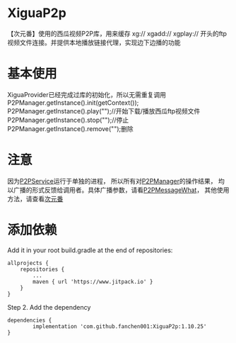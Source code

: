 # XiguaP2p
【次元番】使用的西瓜视频P2P库，用来缓存  xg://  xgadd://  xgplay://  开头的ftp视频文件连接。并提供本地播放链接代理，实现边下边播的功能

基本使用
========
XiguaProvider已经完成过库的初始化，所以无需重复调用P2PManager.getInstance().init(getContext());  <br/>
P2PManager.getInstance().play("");//开始下载/播放西瓜ftp视频文件<br/>
P2PManager.getInstance().stop("");//停止<br/>
P2PManager.getInstance().remove("");删除<br/>

注意
======
因为[P2PService](https://github.com/fanchen001/XiguaP2p/blob/master/xigua/src/main/java/com/xigua/p2p/P2PService.java)运行于单独的进程，
所以所有对[P2PManager](https://github.com/fanchen001/XiguaP2p/blob/master/xigua/src/main/java/com/xigua/p2p/P2PManager.java)的操作结果，
均以广播的形式反馈给调用者。具体广播参数，请看[P2PMessageWhat](https://github.com/fanchen001/XiguaP2p/blob/master/xigua/src/main/java/com/xigua/p2p/P2PMessageWhat.java)，
其他使用方法，请查看[次元番](https://github.com/fanchen001/Bangumi)

添加依赖
========


Add it in your root build.gradle at the end of repositories:

	allprojects {
		repositories {
			...
			maven { url 'https://www.jitpack.io' }
		}
	}
Step 2. Add the dependency

	dependencies {
	        implementation 'com.github.fanchen001:XiguaP2p:1.10.25'
	}
